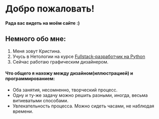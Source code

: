 


# Добро пожаловать!
#### Рада вас видеть на моём сайте :)

## Немного обо мне:
1. Меня зовут Кристина.
1. Учусь в Нетологии на курсе [Fullstack-разработчик на Python](https://netology.ru/programs/fullstack-python-dev)
1. Сейчас работаю графическим дизайнером.

#### Что общего я нахожу между дизайном(иллюстрацией) и программированием:
- Оба занятия, несомненно, творческий процесс.
- Одну и ту-же задачу можно решить разными, иногда, весьма витиеватыми способами.
- Увлекательность процесса. Можно сидеть часами, не наблюдая времени.
